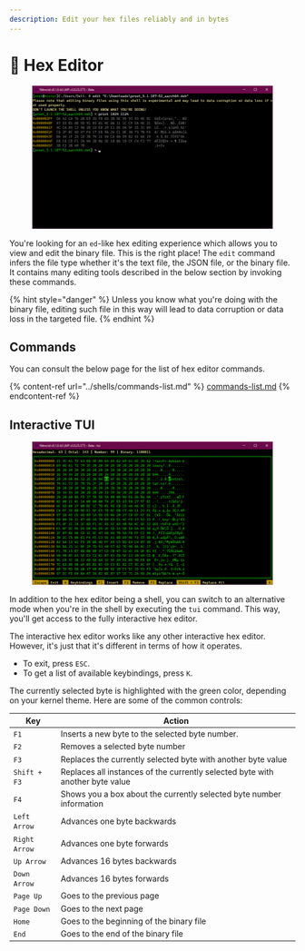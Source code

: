 ```yaml
---
description: Edit your hex files reliably and in bytes
---
```


# 💾 Hex Editor

<figure><img src="../../../.gitbook/assets/Beta3-018-HexEditor.png" alt=""><figcaption></figcaption></figure>

You're looking for an `ed`-like hex editing experience which allows you to view and edit the binary file. This is the right place! The `edit` command infers the file type whether it's the text file, the JSON file, or the binary file. It contains many editing tools described in the below section by invoking these commands.

{% hint style="danger" %}
Unless you know what you're doing with the binary file, editing such file in this way will lead to data corruption or data loss in the targeted file.
{% endhint %}

## Commands

You can consult the below page for the list of hex editor commands.

{% content-ref url="../shells/commands-list.md" %}
[commands-list.md](../shells/commands-list.md)
{% endcontent-ref %}

## Interactive TUI

<figure><img src="../../../.gitbook/assets/Beta3-019-HexEditor.png" alt=""><figcaption></figcaption></figure>

In addition to the hex editor being a shell, you can switch to an alternative mode when you're in the shell by executing the `tui` command. This way, you'll get access to the fully interactive hex editor.

The interactive hex editor works like any other interactive hex editor. However, it's just that it's different in terms of how it operates.

* To exit, press `ESC`.
* To get a list of available keybindings, press `K`.

The currently selected byte is highlighted with the green color, depending on your kernel theme. Here are some of the common controls:

| Key           | Action                                                                        |
| ------------- | ----------------------------------------------------------------------------- |
| `F1`          | Inserts a new byte to the selected byte number.                               |
| `F2`          | Removes a selected byte number                                                |
| `F3`          | Replaces the currently selected byte with another byte value                  |
| `Shift + F3`  | Replaces all instances of the currently selected byte with another byte value |
| `F4`          | Shows you a box about the currently selected byte number information          |
| `Left Arrow`  | Advances one byte backwards                                                   |
| `Right Arrow` | Advances one byte forwards                                                    |
| `Up Arrow`    | Advances 16 bytes backwards                                                   |
| `Down Arrow`  | Advances 16 bytes forwards                                                    |
| `Page Up`     | Goes to the previous page                                                     |
| `Page Down`   | Goes to the next page                                                         |
| `Home`        | Goes to the beginning of the binary file                                      |
| `End`         | Goes to the end of the binary file                                            |
